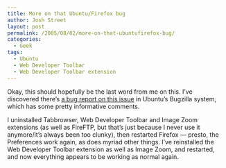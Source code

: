 ```yaml
---
title: More on that Ubuntu/Firefox bug
author: Josh Street
layout: post
permalink: /2005/08/02/more-on-that-ubuntufirefox-bug/
categories:
  - Geek
tags:
  - Ubuntu
  - Web Developer Toolbar
  - Web Developer Toolbar extension
---
```

Okay, this should hopefully be the last word from me on this. I&#8217;ve discovered there&#8217;s [a bug report on this issue][1] in Ubuntu&#8217;s Bugzilla system, which has some pretty informative comments.

I uninstalled Tabbrowser, Web Developer Toolbar and Image Zoom extensions (as well as FireFTP, but that&#8217;s just because I never use it anymore/it&#8217;s always been too clunky), then restarted Firefox &#8212; presto, the Preferences work again, as does myriad other things. I&#8217;ve reinstalled the Web Developer Toolbar extension as well as Image Zoom, and restarted, and now everything appears to be working as normal again.

 [1]: http://http://bugzilla.ubuntu.com/show_bug.cgi?id=12854